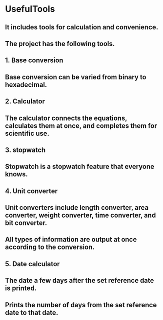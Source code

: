 # UsefulTools
## It includes tools for calculation and convenience.
## The project has the following tools.

## 1. Base conversion
## Base conversion can be varied from binary to hexadecimal.

## 2. Calculator
## The calculator connects the equations, calculates them at once, and completes them for scientific use.

## 3. stopwatch
## Stopwatch is a stopwatch feature that everyone knows.

## 4. Unit converter
## Unit converters include length converter, area converter, weight converter, time converter, and bit converter.
## All types of information are output at once according to the conversion.

## 5. Date calculator
## The date a few days after the set reference date is printed.
## Prints the number of days from the set reference date to that date.
